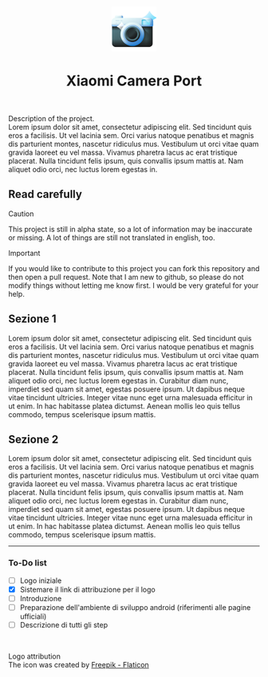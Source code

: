 <div align=center>
  <img alt="project logo" src="Logo-repository.png" height="90"/>
  <h1>
    Xiaomi Camera Port
  </h1>
</div>

</br>

Description of the project.  
Lorem ipsum dolor sit amet, consectetur adipiscing elit. Sed tincidunt quis eros a facilisis. Ut vel lacinia sem. Orci varius natoque penatibus et magnis dis parturient montes, nascetur ridiculus mus. Vestibulum ut orci vitae quam gravida laoreet eu vel massa. Vivamus pharetra lacus ac erat tristique placerat. Nulla tincidunt felis ipsum, quis convallis ipsum mattis at. Nam aliquet odio orci, nec luctus lorem egestas in.

## Read carefully

> [!CAUTION]
> This project is still in alpha state, so a lot of information may be inaccurate or missing. A lot of things are still not translated in english, too.

> [!IMPORTANT]
> If you would like to contribute to this project you can fork this repository and then open a pull request. Note that I am new to github, so please do not modify things without letting me know first. I would be very grateful for your help.

<!-- Cambiare sezione 1 e 2 con le informazioni reali -->

## Sezione 1
Lorem ipsum dolor sit amet, consectetur adipiscing elit. Sed tincidunt quis eros a facilisis. Ut vel lacinia sem. Orci varius natoque penatibus et magnis dis parturient montes, nascetur ridiculus mus. Vestibulum ut orci vitae quam gravida laoreet eu vel massa. Vivamus pharetra lacus ac erat tristique placerat. Nulla tincidunt felis ipsum, quis convallis ipsum mattis at. Nam aliquet odio orci, nec luctus lorem egestas in. Curabitur diam nunc, imperdiet sed quam sit amet, egestas posuere ipsum. Ut dapibus neque vitae tincidunt ultricies. Integer vitae nunc eget urna malesuada efficitur in ut enim. In hac habitasse platea dictumst. Aenean mollis leo quis tellus commodo, tempus scelerisque ipsum mattis.

## Sezione 2
Lorem ipsum dolor sit amet, consectetur adipiscing elit. Sed tincidunt quis eros a facilisis. Ut vel lacinia sem. Orci varius natoque penatibus et magnis dis parturient montes, nascetur ridiculus mus. Vestibulum ut orci vitae quam gravida laoreet eu vel massa. Vivamus pharetra lacus ac erat tristique placerat. Nulla tincidunt felis ipsum, quis convallis ipsum mattis at. Nam aliquet odio orci, nec luctus lorem egestas in. Curabitur diam nunc, imperdiet sed quam sit amet, egestas posuere ipsum. Ut dapibus neque vitae tincidunt ultricies. Integer vitae nunc eget urna malesuada efficitur in ut enim. In hac habitasse platea dictumst. Aenean mollis leo quis tellus commodo, tempus scelerisque ipsum mattis.

---

### To-Do list
- [ ] Logo iniziale
- [x] Sistemare il link di attribuzione per il logo
- [ ] Introduzione
- [ ] Preparazione dell'ambiente di sviluppo android (riferimenti alle pagine ufficiali)
- [ ] Descrizione di tutti gli step

</br>

Logo attribution  
The icon was created by <a href="https://www.flaticon.com/" title="Icon">Freepik - Flaticon</a>
